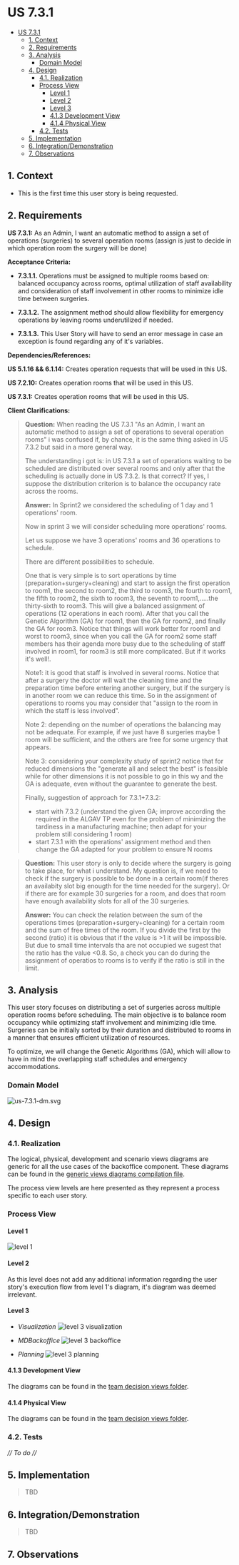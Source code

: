 # US 7.3.1

<!-- TOC -->
* [US 7.3.1](#us-731)
  * [1. Context](#1-context)
  * [2. Requirements](#2-requirements)
  * [3. Analysis](#3-analysis)
    * [Domain Model](#domain-model)
  * [4. Design](#4-design)
    * [4.1. Realization](#41-realization)
    * [Process View](#process-view)
      * [Level 1](#level-1)
      * [Level 2](#level-2)
      * [Level 3](#level-3)
      * [4.1.3 Development View](#413-development-view)
      * [4.1.4 Physical View](#414-physical-view)
    * [4.2. Tests](#42-tests)
  * [5. Implementation](#5-implementation)
  * [6. Integration/Demonstration](#6-integrationdemonstration)
  * [7. Observations](#7-observations)
<!-- TOC -->


## 1. Context

* This is the first time this user story is being requested.

## 2. Requirements

**US 7.3.1:** As an Admin, I want an automatic method to assign a set of operations (surgeries) to several operation rooms
(assign is just to decide in which operation room the surgery will be done)

**Acceptance Criteria:**

- **7.3.1.1.** Operations must be assigned to multiple rooms based on: balanced occupancy across rooms, optimal utilization
of staff availability and consideration of staff involvement in other rooms to minimize idle time between surgeries.

- **7.3.1.2.** The assignment method should allow flexibility for emergency operations by leaving rooms underutilized if needed.

- **7.3.1.3.** This User Story will have to send an error message in case an exception is found regarding any of it's variables.

**Dependencies/References:**

**US 5.1.16 && 6.1.14:** Creates operation requests that will be used in this US.

**US 7.2.10:** Creates operation rooms that will be used in this US.

**US 7.3.1:** Creates operation rooms that will be used in this US.

**Client Clarifications:**

> **Question:** When reading the US 7.3.1 "As an Admin, I want an automatic method to assign a set of operations to several
> operation rooms" i was confused if, by chance, it is the same thing asked in US 7.3.2 but said in a more general way.
> 
> The understanding i got is: in US 7.3.1 a set of operations waiting to be scheduled are distributed over several rooms
> and only after that the scheduling is actually done in US 7.3.2. Is that correct? If yes, I suppose the distribution
> criterion is to balance the occupancy rate across the rooms.
>
> **Answer:** In Sprint2 we considered the scheduling of 1 day and 1 operations' room.
>
> Now in sprint 3 we will consider scheduling more operations' rooms.
>
> Let us suppose we have 3 operations' rooms and 36 operations to schedule.
>
> There are different possibilities to schedule.
>
> One that is very simple is to sort operations by time (preparation+surgery+cleaning) and start to assign the first 
> operation to room1, the second to room2, the third to room3, the fourth to room1, the fifth to room2, the sixth to 
> room3, the seventh to room1,.....the thirty-sixth to room3. This will give a balanced assignment of operations 
> (12 operations in each room). After that you call the Genetic Algorithm (GA) for room1, then the GA for room2, and 
> finally the GA for room3. Notice that things will work better for room1 and worst to room3, since when you call the 
> GA for room2 some staff members has their agenda more busy due to the scheduling of staff involved in room1, for room3 is 
> still more complicated. But if it works it's well!.
>
> Note1: it is good that staff is involved in several rooms. Notice that after a surgery the doctor will wait the 
> cleaning time and the preparation time before entering another surgery, but if the surgery is in another room we 
> can reduce this time. So in the assignment of operations to rooms you may consider that "assign to the room in which 
> the staff is less involved".
>
> Note 2: depending on the number of operations the balancing may not be adequate. For example, if we just have 8 
> surgeries maybe 1 room will be sufficient, and the others are free for some urgency that appears.
>
> Note 3: considering your complexity study of sprint2 notice that for reduced dimensions the "generate all and select 
> the best" is feasible while for other dimensions it is not possible to go in this wy and the GA is adequate, even 
> without the guarantee to generate the best.
>
> Finally, suggestion of approach for 7.3.1+7.3.2:
> - start with 7.3.2 (understand the given GA; improve according the required in the ALGAV TP even for the problem of 
> minimizing the tardiness in a manufacturing machine; then adapt for your problem still considering 1 room)
> - start 7.3.1 with the operations' assignment method and then change the GA adapted for your problem to ensure N rooms


> **Question:** This user story is only to decide where the surgery is going to take place, for what i understand.
My question is, if we need to check if the surgery is possible to be done in a certain room(if theres an availabity slot big enougth for the time needed for the surgery).
Or if there are for example 30 surgeries for a room, and does that room have enough availability slots for all of the 30 surgeries.
>
> **Answer:** You can check the relation between the sum of the operations times (preparation+surgery+cleaning) for a certain room and the sum of free times of the room. If you divide the first by the second (ratio) it is obvious that if the value is >1 it will be impossible.
But due to small time intervals tha are not occupied we sugest that the ratio has the value <0.8.
So, a check you can do during the assignment of operatios to rooms is to verify if the ratio is still in the limit.


## 3. Analysis

This user story focuses on distributing a set of surgeries across multiple operation rooms before scheduling. The main 
objective is to balance room occupancy while optimizing staff involvement and minimizing idle time. Surgeries can be 
initially sorted by their duration and distributed to rooms in a manner that ensures efficient utilization of resources.

To optimize, we will change the Genetic Algorithms (GA), which will allow to have in mind the overlapping staff schedules
and emergency accommodations.

### Domain Model

![us-7.3.1-dm.svg](diagrams/dm/us-7.3.1-dm.svg)

## 4. Design

### 4.1. Realization

The logical, physical, development and scenario views diagrams are generic for all the use cases of the backoffice component.
These diagrams can be found in the [generic views diagrams compilation file](../team-decisions/views/general-views.md).

The process view levels are here presented as they represent a process specific to each user story.

### Process View

#### Level 1

![level 1](./Process_View/Level-1/us7.3.1-process-view-lvl1.svg)

#### Level 2

As this level does not add any additional information regarding the user story's execution flow from level 1's diagram, 
it's diagram was deemed irrelevant.

#### Level 3

- _Visualization_
![level 3 visualization](./Process_View/Level-3/us7.3.1-process-view-visualization-lvl3.svg)

- _MDBackoffice_
![level 3 backoffice](./Process_View/Level-3/us7.3.1-process-view-lvl3.svg)

- _Planning_
![level 3 planning](./Process_View/Level-3/us7.3.1-process-view-planning-lvl3.svg)

#### 4.1.3 Development View

The diagrams can be found in the [team decision views folder](../team-decisions/views/general-views.md#3-development-view).

#### 4.1.4 Physical View

The diagrams can be found in the [team decision views folder](../team-decisions/views/general-views.md#4-physical-view).


### 4.2. Tests

_// To do //_


## 5. Implementation

> TBD

## 6. Integration/Demonstration

> TBD

## 7. Observations
